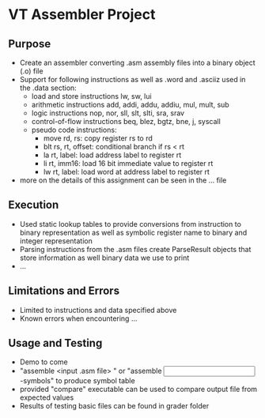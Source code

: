 # VT Assembler Project

## Purpose
- Create an assembler converting .asm assembly files into a binary object (.o) file
- Support for following instructions as well as .word and .asciiz used in the .data section:
  - load and store instructions lw, sw, lui
  - arithmetic instructions add, addi, addu, addiu, mul, mult, sub
  - logic instructions nop, nor, sll, slt, slti, sra, srav
  - control-of-flow instructions beq, blez, bgtz, bne, j, syscall
  - pseudo code instructions:
    - move rd, rs: copy register rs to rd
    - blt rs, rt, offset: conditional branch if rs < rt
    - la rt, label: load address label to register rt
    - li rt, imm16: load 16 bit immediate value to register rt
    - lw rt, label: load word at address label to register rt
- more on the details of this assignment can be seen in the ... file

## Execution
- Used static lookup tables to provide conversions from instruction to binary representation as well as symbolic register name to binary and integer representation
- Parsing instructions from the .asm files create ParseResult objects that store information as well binary data we use to print
- ...

## Limitations and Errors
- Limited to instructions and data specified above
- Known errors when encountering ...

## Usage and Testing
- Demo to come
- "assemble <input .asm file> <output file>" or "assemble <input> <output> -symbols" to produce symbol table
- provided "compare" executable can be used to compare output file from expected values
- Results of testing basic files can be found in grader folder
